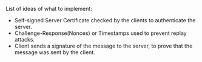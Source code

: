 List of ideas of what to implement:
- Self-signed Server Certificate checked by the clients to authenticate the server.
- Challenge-Response(Nonces) or Timestamps used to prevent replay attacks.
- Client sends a signature of the message to the server, to prove that the message was sent by the client.